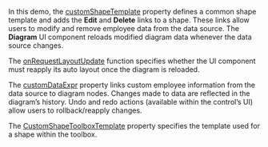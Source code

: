In this demo, the [customShapeTemplate](/Documentation/ApiReference/UI_Components/dxDiagram/Configuration/#customShapeTemplate) property defines a common shape template and adds the **Edit** and **Delete** links to a shape. These links allow users to modify and remove employee data from the data source. The **Diagram** UI component reloads modified diagram data whenever the data source changes.

The [onRequestLayoutUpdate](/Documentation/ApiReference/UI_Components/dxDiagram/Configuration/#onRequestLayoutUpdate) function specifies whether the UI component must reapply its auto layout once the diagram is reloaded.

The [customDataExpr](/Documentation/ApiReference/UI_Components/dxDiagram/Configuration/nodes/#customDataExpr) property links custom employee information from the data source to diagram nodes. Changes made to data are reflected in the diagram’s history. Undo and redo actions (available within the control’s UI) allow users to rollback/reapply changes.

The [CustomShapeToolboxTemplate](/Documentation/ApiReference/UI_Components/dxDiagram/Configuration/#customShapeToolboxTemplate) property specifies the template used for a shape within the toolbox.